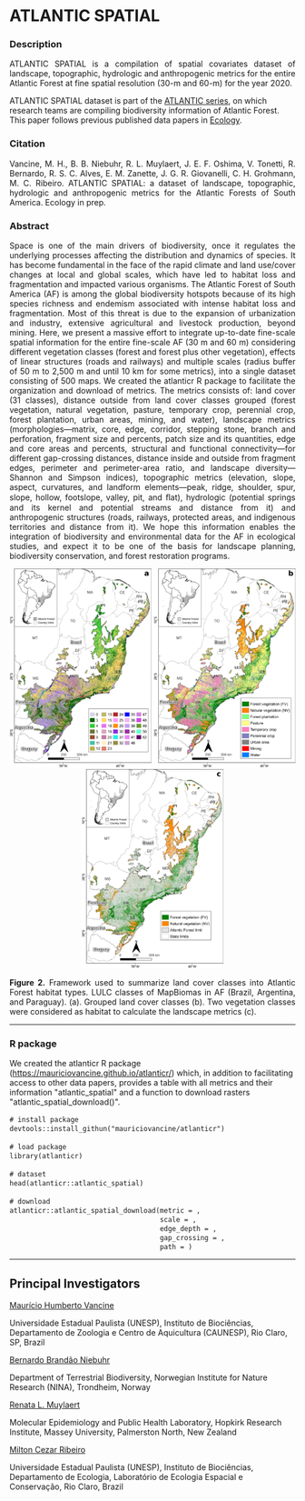# ATLANTIC SPATIAL

### Description

<p align="justify">
ATLANTIC SPATIAL is a compilation of spatial covariates dataset of landscape, topographic, hydrologic and anthropogenic metrics for the entire Atlantic Forest at fine spatial resolution (30-m and 60-m) for the year 2020. 

ATLANTIC SPATIAL dataset is part of the <a href="https://github.com/LEEClab/Atlantic_series">ATLANTIC series</a>, on which research teams are compiling biodiversity information of Atlantic Forest. This paper follows previous published data papers in <a href="https://esajournals.onlinelibrary.wiley.com/doi/toc/10.1002/(ISSN)1939-9170.AtlanticPapers">Ecology</a>.
</p>

### Citation

<p align="justify">
Vancine, M. H., B. B. Niebuhr, R. L. Muylaert, J. E. F. Oshima, V. Tonetti, R. Bernardo, R. S. C. Alves, E. M. Zanette, J. G. R. Giovanelli, C. H. Grohmann, M. C. Ribeiro. ATLANTIC SPATIAL: a dataset of landscape, topographic, hydrologic and anthropogenic metrics for the Atlantic Forests of South America. Ecology in prep.
</p>

### Abstract

<p align="justify">
Space is one of the main drivers of biodiversity, once it regulates the underlying processes affecting the distribution and dynamics of species. It has become fundamental in the face of the rapid climate and land use/cover changes at local and global scales, which have led to habitat loss and fragmentation and impacted various organisms. The Atlantic Forest of South America (AF) is among the global biodiversity hotspots because of its high species richness and endemism associated with intense habitat loss and fragmentation. Most of this threat is due to the expansion of urbanization and industry, extensive agricultural and livestock production, beyond mining. Here, we present a massive effort to integrate up-to-date fine-scale spatial information for the entire fine-scale AF (30 m and 60 m) considering different vegetation classes (forest and forest plus other vegetation), effects of linear structures (roads and railways) and multiple scales (radius buffer of 50 m to 2,500 m and until 10 km for some metrics), into a single dataset consisting of 500 maps. We created the atlanticr R package to facilitate the organization and download of metrics. The metrics consists of: land cover (31 classes), distance outside from land cover classes grouped (forest vegetation, natural vegetation, pasture, temporary crop, perennial crop, forest plantation, urban areas, mining, and water), landscape metrics (morphologies—matrix, core, edge, corridor, stepping stone, branch and perforation, fragment size and percents, patch size and its quantities, edge and core areas and percents, structural and functional connectivity—for different gap-crossing distances, distance inside and outside from fragment edges, perimeter and perimeter-area ratio, and landscape diversity—Shannon and Simpson indices), topographic metrics (elevation, slope, aspect, curvatures, and landform elements—peak, ridge, shoulder, spur, slope, hollow, footslope, valley, pit, and ﬂat), hydrologic (potential springs and its kernel and potential streams and distance from it) and anthropogenic structures (roads, railways, protected areas, and indigenous territories and distance from it). We hope this information enables the integration of biodiversity and environmental data for the AF in ecological studies, and expect it to be one of the basis for landscape planning, biodiversity conservation, and forest restoration programs.

<p align="center"> 
<img src="https://github.com/mauriciovancine/ATLANTIC-SPATIAL/blob/main/figures/atlantic_spatial_map_a.png" height="350" width="250">
<img src="https://github.com/mauriciovancine/ATLANTIC-SPATIAL/blob/main/figures/atlantic_spatial_map_b.png" height="350" width="250">
<img src="https://github.com/mauriciovancine/ATLANTIC-SPATIAL/blob/main/figures/atlantic_spatial_map_c.png" height="350" width="250">
</p>

<p align="justify">
<b>Figure 2.</b> Framework used to summarize land cover classes into Atlantic Forest habitat types. LULC classes of MapBiomas in AF (Brazil, Argentina, and Paraguay). (a). Grouped land cover classes (b). Two vegetation classes were considered as habitat to calculate the landscape metrics (c).
</p>

---

### R package

We created the atlanticr R package (https://mauriciovancine.github.io/atlanticr/) which, in addition to facilitating access to other data papers, provides a table with all metrics and their information "atlantic_spatial" and a function to download rasters "atlantic_spatial_download()".

```{r}
# install package
devtools::install_githun("mauriciovancine/atlanticr")

# load package
library(atlanticr)

# dataset
head(atlanticr::atlantic_spatial)

# download
atlanticr::atlantic_spatial_download(metric = , 
                                     scale = , 
                                     edge_depth = , 
                                     gap_crossing = , 
                                     path = )
```

---

## Principal Investigators
<ins>
  Maurício Humberto Vancine
</ins>

Universidade Estadual Paulista (UNESP), Instituto de Biociências, Departamento de Zoologia e Centro de Aquicultura (CAUNESP), Rio Claro, SP, Brazil

<ins>
  Bernardo Brandão Niebuhr
</ins>

Department of Terrestrial Biodiversity, Norwegian Institute for Nature Research (NINA), Trondheim, Norway

<ins>
  Renata L. Muylaert
</ins>

Molecular Epidemiology and Public Health Laboratory, Hopkirk Research Institute, Massey University, Palmerston North, New Zealand

<ins>
  Milton Cezar Ribeiro
</ins>
  
Universidade Estadual Paulista (UNESP), Instituto de Biociências, Departamento de Ecologia, Laboratório de Ecologia Espacial e Conservação, Rio Claro, Brazil
